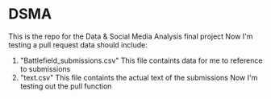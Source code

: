 # DSMA
This is the repo for the Data & Social Media Analysis final project
Now I'm testing a pull request
data should include:
  1. "Battlefield_submissions.csv" This file containts data for me to reference to submissions
  2. "text.csv" This file containts the actual text of the submissions
Now I'm testing out the pull function
